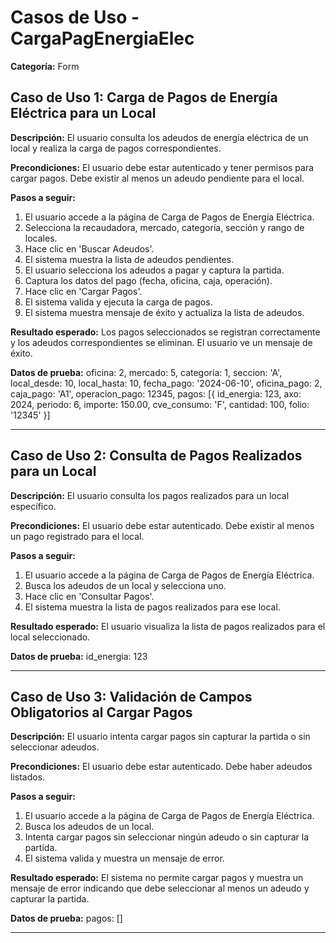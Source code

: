 # Casos de Uso - CargaPagEnergiaElec

**Categoría:** Form

## Caso de Uso 1: Carga de Pagos de Energía Eléctrica para un Local

**Descripción:** El usuario consulta los adeudos de energía eléctrica de un local y realiza la carga de pagos correspondientes.

**Precondiciones:**
El usuario debe estar autenticado y tener permisos para cargar pagos. Debe existir al menos un adeudo pendiente para el local.

**Pasos a seguir:**
1. El usuario accede a la página de Carga de Pagos de Energía Eléctrica.
2. Selecciona la recaudadora, mercado, categoría, sección y rango de locales.
3. Hace clic en 'Buscar Adeudos'.
4. El sistema muestra la lista de adeudos pendientes.
5. El usuario selecciona los adeudos a pagar y captura la partida.
6. Captura los datos del pago (fecha, oficina, caja, operación).
7. Hace clic en 'Cargar Pagos'.
8. El sistema valida y ejecuta la carga de pagos.
9. El sistema muestra mensaje de éxito y actualiza la lista de adeudos.

**Resultado esperado:**
Los pagos seleccionados se registran correctamente y los adeudos correspondientes se eliminan. El usuario ve un mensaje de éxito.

**Datos de prueba:**
oficina: 2, mercado: 5, categoria: 1, seccion: 'A', local_desde: 10, local_hasta: 10, fecha_pago: '2024-06-10', oficina_pago: 2, caja_pago: 'A1', operacion_pago: 12345, pagos: [{ id_energia: 123, axo: 2024, periodo: 6, importe: 150.00, cve_consumo: 'F', cantidad: 100, folio: '12345' }]

---

## Caso de Uso 2: Consulta de Pagos Realizados para un Local

**Descripción:** El usuario consulta los pagos realizados para un local específico.

**Precondiciones:**
El usuario debe estar autenticado. Debe existir al menos un pago registrado para el local.

**Pasos a seguir:**
1. El usuario accede a la página de Carga de Pagos de Energía Eléctrica.
2. Busca los adeudos de un local y selecciona uno.
3. Hace clic en 'Consultar Pagos'.
4. El sistema muestra la lista de pagos realizados para ese local.

**Resultado esperado:**
El usuario visualiza la lista de pagos realizados para el local seleccionado.

**Datos de prueba:**
id_energia: 123

---

## Caso de Uso 3: Validación de Campos Obligatorios al Cargar Pagos

**Descripción:** El usuario intenta cargar pagos sin capturar la partida o sin seleccionar adeudos.

**Precondiciones:**
El usuario debe estar autenticado. Debe haber adeudos listados.

**Pasos a seguir:**
1. El usuario accede a la página de Carga de Pagos de Energía Eléctrica.
2. Busca los adeudos de un local.
3. Intenta cargar pagos sin seleccionar ningún adeudo o sin capturar la partida.
4. El sistema valida y muestra un mensaje de error.

**Resultado esperado:**
El sistema no permite cargar pagos y muestra un mensaje de error indicando que debe seleccionar al menos un adeudo y capturar la partida.

**Datos de prueba:**
pagos: []

---

